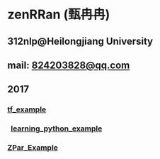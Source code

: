 # zenRRan (甄冉冉)
## 312nlp@Heilongjiang University
## mail: 824203828@qq.com
##  2017
###   [tf_example](https://github.com/zenRRan/tf_example)
###   [learning_python_example](https://github.com/zenRRan/learning_python_example)  
###   [ZPar_Example](https://github.com/zenRRan/ZPar_Example)
